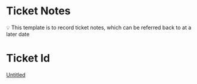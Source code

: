 # Ticket Notes

<aside>
💡 This template is to record ticket notes, which can be referred back to at a later date

</aside>

# Ticket Id

[Untitled](Ticket%20Notes%204426e6fcaebd42fd8941d97dc548cbeb/Untitled%20Database%20de5e9691f6444a75a69ab0a01d99b2d9.md)